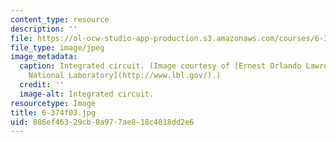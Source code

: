 ```yaml
---
content_type: resource
description: ''
file: https://ol-ocw-studio-app-production.s3.amazonaws.com/courses/6-374-analysis-and-design-of-digital-integrated-circuits-fall-2003/886ef46329cb8a977ae818c4018dd2e6_6-374f03.jpg
file_type: image/jpeg
image_metadata:
  caption: Integrated circuit. (Image courtesy of [Ernest Orlando Lawrence Berkeley
    National Laboratory](http://www.lbl.gov/).)
  credit: ''
  image-alt: Integrated circuit.
resourcetype: Image
title: 6-374f03.jpg
uid: 886ef463-29cb-8a97-7ae8-18c4018dd2e6
---
```

